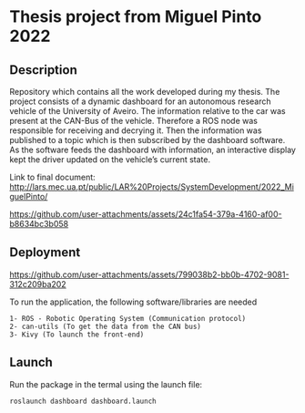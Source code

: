 # Thesis project from Miguel Pinto 2022

## Description

Repository which contains all the work developed during my thesis. The project consists of a dynamic dashboard for an autonomous research vehicle of the University of Aveiro. The information relative to the car was present at the CAN-Bus of the vehicle. Therefore a ROS node was responsible for receiving and decrying it. Then the information was published to a topic which is then subscribed by the dashboard software. As the software feeds the dashboard with information, an interactive display kept the driver updated on the vehicle’s current state. 

Link to final document: http://lars.mec.ua.pt/public/LAR%20Projects/SystemDevelopment/2022_MiguelPinto/

https://github.com/user-attachments/assets/24c1fa54-379a-4160-af00-b8634bc3b058

## Deployment

https://github.com/user-attachments/assets/799038b2-bb0b-4702-9081-312c209ba202



To run the application, the following software/libraries are needed

```
1- ROS - Robotic Operating System (Communication protocol)
2- can-utils (To get the data from the CAN bus)
3- Kivy (To launch the front-end)
```

## Launch

Run the package in the termal using the launch file:

```
roslaunch dashboard dashboard.launch
```



